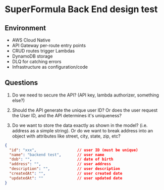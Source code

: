 # SuperFormula Back End design test

## Environment

- AWS Cloud Native
- API Gateway per-route entry points
- CRUD routes trigger Lambdas
- DynamoDB storage
- DLQ for catching errors
- Infrastructure as configuration/code

## Questions

1. Do we need to secure the API? (API key, lambda authorizer, something else?)

2. Should the API generate the unique user ID?  Or does the user request the User ID, and the API determines it's uniqueness?

3. Do we want to store the data exactly as shown in the model?  (i.e. address as a simple string).  Or do we want to break address into an object with attributes like street, city, state, zip, etc?

```json
{
  "id": "xxx",                  // user ID (must be unique)
  "name": "backend test",       // user name
  "dob": "",                    // date of birth
  "address": "",                // user address
  "description": "",            // user description
  "createdAt": "",              // user created date
  "updatedAt": ""               // user updated date
}
```